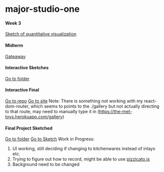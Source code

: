 # major-studio-one

#### Week 3
[Sketch of quantitative visualization](https://github.com/azuic/major-studio-one/tree/master/Quantitative)

#### Midterm
[Gateaway](https://azuic.github.io/the-met-ceramics/)

#### Interactive Sketches
[Go to folder](https://github.com/azuic/major-studio-one/tree/master/Interactive/index.html)

#### Interactive Final
[Go to repo](https://github.com/azuic/the-met-toy-gashapon)
[Go to site](https://the-met-toys.herokuapp.com/)
Note: There is something not working with my react-dom-router, which seems to points to the ./gallery but not actually directing to that route, may need to manually type it in (https://the-met-toys.herokuapp.com/gallery)

#### Final Project Sketched
[Go to folder](https://github.com/azuic/major-studio-one/tree/master/Final)
[Go to Sketch](https://azuic.github.io/major-studio-one/Final/sketch/index.html)
Work in Progress:
1. UI working, still deciding if changing to kitchenwares instead of inlays etc.
2. Trying to figure out how to record, might be able to use [pizzicato.js](https://alemangui.github.io/pizzicato/)
3. Background need to be changed
